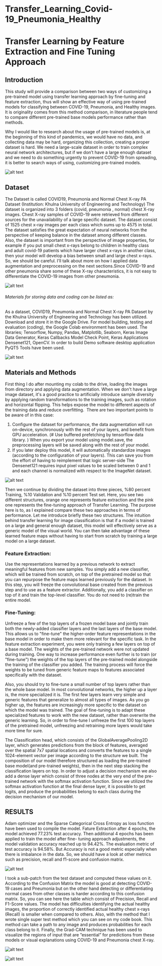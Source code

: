 # Transfer_Learning_Covid-19_Pneumonia_Healthy

# Transfer Learning by Feature Extraction and Fine Tuning Approach

## Introduction

This study will provide a comparison between two ways of customizing a pre-trained model using transfer learning approach by fine-tuning and feature extraction, 
thus will show an effective way of using pre-trained models for classifying between COVID-19, Pneumonia, and Healthy images.   It is originality comes from this 
method comparison, in literature people tend to compare different pre-trained base models performance rather than methods.

Why I would like to research about the usage of pre-trained models is, at the beginning of this kind of pandemics, we would have no data, and collecting data may 
be hard, organizing this collection, creating a proper dataset is hard. We need a large-scale dataset in order to train complex neural network architectures, 
but if we don’t have a large enough dataset and we need to do something urgently to prevent COVID-19 from spreading, it is better to search ways of using, 
customizing pre-trained models.

![alt text](Objective.png)

## Dataset

The Dataset is called COVID19, Pneumonia and Normal Chest X-ray PA Dataset (Institution: Khulna University of Engineering and Technology)
The dataset is organized into 3 folders (covid, pneumonia , normal) chest X-ray images. Chest X-ray samples of COVID-19 were retrieved from different sources 
for the unavailability of a large specific dataset. The dataset consist of 1525 chest x-ray images per each class which sums up to 4575 in total. The dataset 
satisfies the great expectation of neural networks from the perspective of keeping balance in the dataset among different classes. Also, the dataset is important 
from the perspective of image properties, for example if you put small chest x-rays belong to children in healthy class and adult covid-19 patients which have 
larger chest x-rays in another class, then your model will develop a bias between small and large chest x-rays. So, we should be careful. I’ll talk about more on 
how I applied data augmentation and preprocessing on the next sections.Since COVID-19 and other pneumonia share some of these X-ray characteristics, it is not easy 
to differentiate the COVID-19 images from other pneumonia. 


![alt text](Dataset.png)


###### Materials for storing data and coding can be listed as:

As a dataset, COVID19, Pneumonia and Normal Chest X-ray PA Dataset by the Khulna University of Engineering and Technology has been utilized. Download and store it in the Google Drive.
 For model building, testing and evaluation (coding), the Google Colab environment has been used. The libraries; Tensorflow, Numpy, Pandas, Matplotlib, Seaborn, Keras Image Data Generator, Keras Callbacks Model Check Point, Keras Applications Densenet121, OpenCV. 
In order to build Demo software desktop application PyQT5 Tools have been used.

![alt text](tools.png)

## Materials and Methods

First thing I do after mounting my colab to the drive,  loading the images from directory and applying data augmentation. When we don't have a large image dataset, it's a good practice to artificially introduce sample diversity by applying random transformations to the training images, such as rotation and horizontal flipping. This helps expose the model to different aspects of the training data and reduce overfitting. 
There are two important points to be aware of in this case:
1) Configure the dataset for performance, the data augmentation will run on-device, synchronously with the rest of your layers, and benefit from GPU acceleration. 
(# Use buffered prefetching by tensorflow data library. )
When you export your model using model.save, the preprocessing layers will be saved along with the rest of your model. 
2) If you later deploy this model, it will automatically standardize images (according to the configuration of your layers). 
This can save you from the effort of having to reimplement that logic server-side
The  Densenet121 requires input pixel values to be scaled between 0 and 1 and each channel is normalized with respect to the ImageNet dataset.


![alt text](methodmap.png)

Then we continue by dividing the dataset into three pieces, %80 percent Training, %10 Validation and %10 percent  Test set. 
Here, you see two different structures, orange one represents feature extraction and the pink one represents the fine-tuning approach of Transfer Learning. 
The purpose here is to, as I explained compare these two approaches in terms of performance. Let me introduce briefly these two structures. 
The intuition behind transfer learning for image classification is that if a model is trained on a large and general enough dataset, this model will effectively 
serve as a generic model of the visual world. You can then take advantage of these learned feature maps without having to start from scratch by training a 
large model on a large dataset.

### Feature Extraction: 
Use the representations learned by a previous network to extract meaningful features from new samples. You simply add a new classifier, 
which will be trained from scratch, on top of the pretrained model so that you can repurpose the feature maps learned previously for the dataset. 
In this step, you will freeze the convolutional base created from the previous step and to use as a feature extractor. Additionally, you add a classifier on 
top of it and train the top-level classifier. You do not need to (re)train the entire model. 

### Fine-Tuning: 
Unfreeze a few of the top layers of a frozen model base and jointly train both the newly-added classifier layers and the last layers of the base 
model. This allows us to "fine-tune" the higher-order feature representations in the base model in order to make them more relevant for the specific task. 
In the feature extraction experiment, you were only training a few layers on top of a base model. The weights of the pre-trained network were not updated during 
training. One way to increase performance even further is to train (or "fine-tune") the weights of the top layers of the pre-trained model alongside the training of 
the classifier you added. The training process will force the weights to be tuned from generic feature maps to features associated specifically with the dataset.


Also, you should try to fine-tune a small number of top layers rather than the whole base model. In most convolutional networks, the higher up a layer is, 
the more specialized it is. The first few layers learn very simple and generic features that generalize to almost all types of images. As you go higher up, 
the features are increasingly more specific to the dataset on which the model was trained. The goal of fine-tuning is to adapt these specialized features to 
work with the new dataset, rather than overwrite the generic learning.
So, in order to fine-tune I unfreeze the first 100 top layers of the pretrained model, unfreezing and retraining more layers would take more time for sure.


The Classification head, which consists of the GlobalAveragePooling2D layer, which generates predictions from the block of features, averaged over the spatial 
7x7 spatial locations and converts the features to a single 1024-element vector per image according to the structure we built. 
The composition of our model therefore structured as loading the pre-trained base model(and pre-trained weights), then in the next step stacking the classification
layers on top. In order to adjust a decision mechanism we also add a dense layer which consist of three nodes at the very end of the pre-trained network with the 
softmax activation function. Since we utilized the softmax activation function at the final dense layer, it is possible to get logits, and produce the probabilities belong to each class during the decision mechanism of our model. 

## RESULTS

Adam optimizer and the Sparse Categorical Cross Entropy as loss function have been used to compile the model. Fature Extraction after 4 epochs, the model achieved 
77.23% test accuracy. Then additional 4 epochs has been applied to train the model after fine- tuning approach adjustments, the model validation accuracy reached 
up to 94.42%. The evaluation metric of test accuracy is 94.58%. But Accuracy is not a good metric especially when there is  imbalance in the data. 
So, we should have a look at other metrics such as precision, recall and f1-score and confusion matrix.

![alt text](accuracy.png)

I took a sub-patch from the test dataset and computed these values on it. According to the Confusion Matrix the model is good at detecting COVID- 19 cases and Pneumonia but on the other hand detecting or differentiating normal cases from other classes is harder according to this confusion matrix. 
So, you can see here the table which consist of Precision, Recall and F1-Score values. The model has difficulties identifying the actual healthy images, the proportion of correctly identified actual healthy chest x-rays (Recall) is smaller when compared to others.
Also, with the method that I wrote single super test method which you can see on my  code book. This method can take a path to any image and produces probabilities for each class belong to it.
Finally, the Grad-CAM technique has been used to visualize the regions of input that are ”essential” for predictions from these models or visual explanations using COVID-19 and Pneumonia chest X-ray. 


![alt text](confusion.png)

![alt text](table.png)

